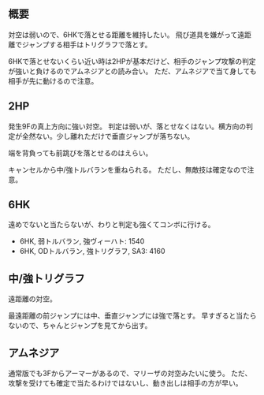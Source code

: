 ## 概要

対空は弱いので、6HKで落とせる距離を維持したい。
飛び道具を嫌がって遠距離でジャンプする相手はトリグラフで落とす。

6HKで落とせないくらい近い時は2HPが基本だけど、相手のジャンプ攻撃の判定が強いと負けるのでアムネジアとの読み合い。
ただ、アムネジアで当て身しても相手が先に動けるので注意。

## 2HP

発生9Fの真上方向に強い対空。
判定は弱いが、落とせなくはない。横方向の判定が全然ない。少し離れただけで垂直ジャンプが落ちない。

端を背負っても前跳びを落とせるのはえらい。

キャンセルから中/強トルバランを重ねられる。
ただし、無敵技は確定なので注意。

## 6HK

遠めでないと当たらないが、わりと判定も強くてコンボに行ける。

- 6HK, 弱トルバラン, 強ヴィーハト: 1540
- 6HK, ODトルバラン, 強トリグラフ, SA3: 4160

## 中/強トリグラフ

遠距離の対空。

最遠距離の前ジャンプには中、垂直ジャンプには強で落とす。
早すぎると当たらないので、ちゃんとジャンプを見てから出す。

## アムネジア

通常版でも3Fからアーマーがあるので、マリーザの対空みたいに使う。
ただ、攻撃を受けても確定で当たるわけではないし、動き出しは相手の方が早い。
